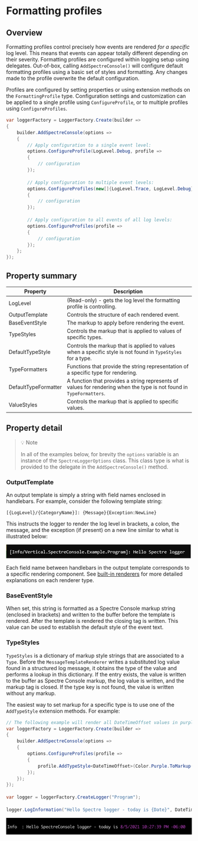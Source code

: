 ﻿# Formatting profiles

## Overview

Formatting profiles control precisely how events are rendered _for a specific_ log level. This means that events can appear totally different depending on their severity. Formatting profiles are configured within logging setup using delegates. Out-of-box, calling `AddSpectreConsole()` will configure default formatting profiles using a basic set of styles and formatting. Any changes made to the profile overwrite the default configuration.

Profiles are configured by setting properties or using extension methods on the `FormattingProfile` type. Configuration settings and customization can be applied to a single profile using `ConfigureProfile`, or to multiple profiles using `ConfigureProfiles`.

```csharp
var loggerFactory = LoggerFactory.Create(builder => 
{
    builder.AddSpectreConsole(options => 
    {
        // Apply configuration to a single event level:
        options.ConfigureProfile(LogLevel.Debug, profile => 
        {
            // configuration
        });    
        
        // Apply configuration to multiple event levels:
        options.ConfigureProfiles(new[]{LogLevel.Trace, LogLevel.Debug}, profile =>
        {
            // configuration
        });
        
        // Apply configuration to all events of all log levels:
        options.ConfigureProfiles(profile =>
        {
            // configuration
        });
    };
});
```

## Property summary

|Property|Description|
|---|---|
|LogLevel|(Read-only) - gets the log level the formatting profile is controlling.|
|OutputTemplate|Controls the structure of each rendered event.|
|BaseEventStyle|The markup to apply before rendering the event.|
|TypeStyles|Controls the markup that is applied to values of specific types.|
|DefaultTypeStyle|Controls the markup that is applied to values when a specific style is not found in `TypeStyles` for a type.|
|TypeFormatters|Functions that provide the string representation of a specific type for rendering.|
|DefaultTypeFormatter|A function that provides a string represents of values for rendering when the type is not found in `TypeFormatters`.
|ValueStyles|Controls the markup that is applied to specific values.|

## Property detail

> 💡 Note
> 
> In all of the examples below, for brevity the `options` variable is an instance of the `SpectreLoggerOptions` class. This class type is what is provided to the delegate in the `AddSpectreConsole()` method.

### OutputTemplate

An output template is simply a string with field names enclosed in handlebars. For example, consider the following template string:

```
[{LogLevel}/{CategoryName}]: {Message}{Exception:NewLine}
```

This instructs the logger to render the log level in brackets, a colon, the message, and the exception (if present) on a new line similar to what is illustrated below:

![basic](snips/basic.png)

Each field name between handlebars in the output template corresponds to a specific rendering component. See [built-in renderers](renderers.md) for more detailed explanations on each renderer type.

### BaseEventStyle

When set, this string is formatted as a Spectre Console markup string (enclosed in brackets) and written to the buffer before the template is rendered. After the template is rendered the closing tag is written. This value can be used to establish the default style of the event text.

### TypeStyles

`TypeStyles` is a dictionary of markup style strings that are associated to a `Type`. Before the `MessageTemplateRenderer` writes a substituted log value found in a structured log message, it obtains the type of the value and performs a lookup in this dictionary. If the entry exists, the value is written to the buffer as Spectre Console markup, the log value is written, and the markup tag is closed. If the type key is not found, the value is written without any markup.

The easiest way to set markup for a specific type is to use one of the `AddTypeStyle` extension methods. For example:

```csharp
// The following example will render all DateTimeOffset values in purple for all log level events.
var loggerFactory = LoggerFactory.Create(builder =>
{
    builder.AddSpectreConsole(options =>
    {
        options.ConfigureProfiles(profile =>
        {
            profile.AddTypeStyle<DateTimeOffset>(Color.Purple.ToMarkup());
        });
    });
});

var logger = loggerFactory.CreateLogger("Program");

logger.LogInformation("Hello Spectre logger - today is {Date}", DateTimeOffset.Now);
```

![markup-date](snips/markup-date.png)